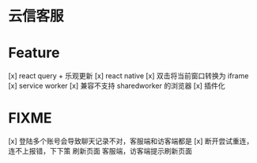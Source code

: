 # 云信客服

# Feature

[x] react query + 乐观更新
[x] react native
[x] 双击将当前窗口转换为 iframe
[x] service worker
[x] 兼容不支持 sharedworker 的浏览器
[x] 插件化

# FIXME

[x] 登陆多个账号会导致聊天记录不对，客服端和访客端都是
[x] 断开尝试重连，连不上报错，下下策 刷新页面 客服端，访客端提示刷新页面
